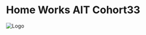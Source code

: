 # Home Works AIT Cohort33

![Logo](https://i.ibb.co/GWw7xKW/6eaf7dd9-2029-4e6b-a9f3-7f79482f43b1.jpg)
